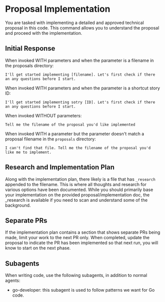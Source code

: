# Proposal Implementation

You are tasked with implementing a detailed and approved technical proposal in this code. This command allows you to understand the proposal and proceed with the implementation.

## Initial Response

When invoked WITH parameters and when the parameter is a filename in the proposals directory:
```
I'll get started implementing [filename]. Let's first check if there an any questions before I start.
```

When invoked WITH parameters and when the parameter is a shortcut story ID:
```
I'll get started implementing sotry [ID]. Let's first check if there an any questions before I start.
```

When invoked WITHOUT parameters:
```
Tell me the filename of the proposal you'd like implemented
```

When invoked WITH a parameter but the parameter doesn't match a proposal filename in the `proposals` directory:
```
I can't find that file. Tell me the filename of the proposal you'd like me to implement.
```

## Research and Implementation Plan

Along with the implementation plan, there likely is a file that has `_research` appended to the filename. This is where all thoughts and research for various options have been documented. While you should primarily base your implementation on the provided proposal/implementation doc, the _research is available if you need to scan and understand some of the background.

## Separate PRs

If the implementation plan contains a section that shows separate PRs being made, limit your work to the next PR only. When completed, update the proposal to indicate the PR has been implemented so that next run, you will know to start on the next phase.

## Subagents

When writing code, use the following subagents, in addition to normal agents:

- go-developer: this subagent is used to follow patterns we want for Go code.